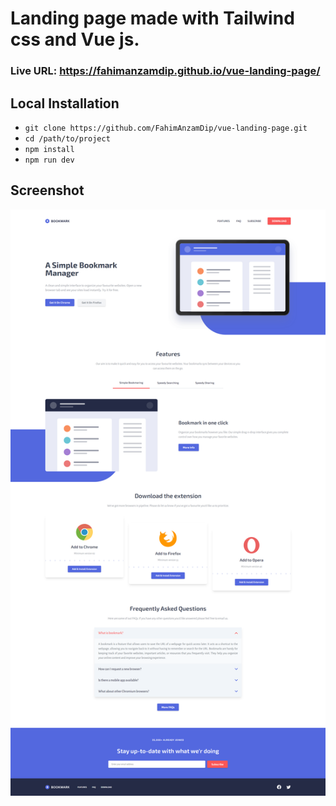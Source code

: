 # Landing page made with Tailwind css and Vue js.

### Live URL: https://fahimanzamdip.github.io/vue-landing-page/

## Local Installation
- `` git clone https://github.com/FahimAnzamDip/vue-landing-page.git ``
- `` cd /path/to/project ``
- `` npm install ``
- `` npm run dev ``

## Screenshot
![vue-landing-page](screenshot.png)
